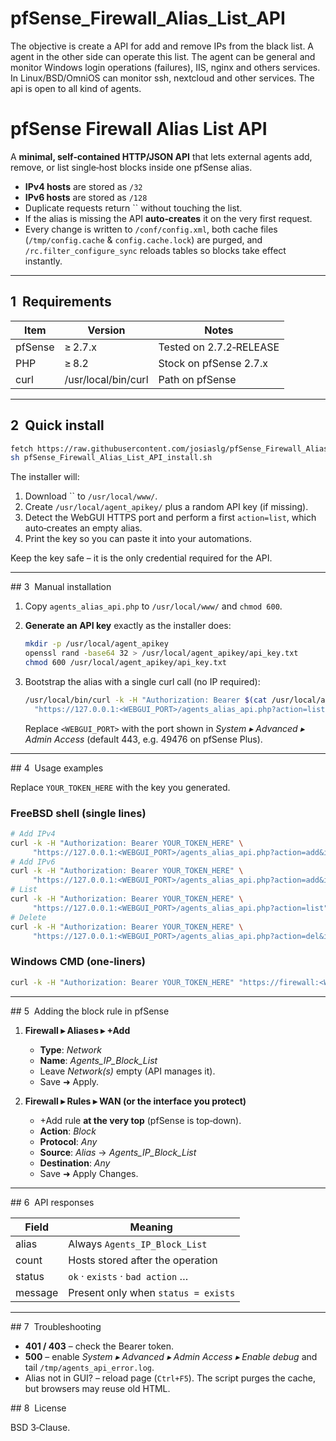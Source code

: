 # pfSense_Firewall_Alias_List_API
The objective is create a API for add and remove IPs from the black list. A agent in the other side can operate this list. The agent can be general and monitor Windows login operations (failures), IIS, nginx and others services. In Linux/BSD/OmniOS can monitor ssh, nextcloud and other services. The api is open to all kind of agents. 
# pfSense Firewall Alias List API

A **minimal, self‑contained HTTP/JSON API** that lets external agents add, remove, or list single‑host blocks inside one pfSense alias.

* **IPv4 hosts** are stored as `/32`
* **IPv6 hosts** are stored as `/128`
* Duplicate requests return \`\` without touching the list.
* If the alias is missing the API **auto‑creates** it on the very first request.
* Every change is written to `/conf/config.xml`, both cache files (`/tmp/config.cache` & `config.cache.lock`) are purged, and `/rc.filter_configure_sync` reloads tables so blocks take effect instantly.

---

## 1  Requirements

| Item    | Version             | Notes                   |
| ------- | ------------------- | ----------------------- |
| pfSense | ≥ 2.7.x             | Tested on 2.7.2‑RELEASE |
| PHP     | ≥ 8.2               | Stock on pfSense 2.7.x  |
| curl    | /usr/local/bin/curl | Path on pfSense         |

---

## 2  Quick install

```sh
fetch https://raw.githubusercontent.com/josiaslg/pfSense_Firewall_Alias_List_API/main/pfSense_Firewall_Alias_List_API_install.sh
sh pfSense_Firewall_Alias_List_API_install.sh
```

The installer will:

1. Download \`\` to `/usr/local/www/`.
2. Create `/usr/local/agent_apikey/` plus a random API key (if missing).
3. Detect the WebGUI HTTPS port and perform a first `action=list`, which auto‑creates an empty alias.
4. Print the key so you can paste it into your automations.

Keep the key safe – it is the only credential required for the API.

---

## 3  Manual installation

1. Copy `agents_alias_api.php` to `/usr/local/www/` and `chmod 600`.
2. **Generate an API key** exactly as the installer does:

   ```sh
   mkdir -p /usr/local/agent_apikey
   openssl rand -base64 32 > /usr/local/agent_apikey/api_key.txt
   chmod 600 /usr/local/agent_apikey/api_key.txt
   ```
3. Bootstrap the alias with a single curl call (no IP required):

   ```sh
   /usr/local/bin/curl -k -H "Authorization: Bearer $(cat /usr/local/agent_apikey/api_key.txt)" \
     "https://127.0.0.1:<WEBGUI_PORT>/agents_alias_api.php?action=list"
   ```

   Replace `<WEBGUI_PORT>` with the port shown in *System ▸ Advanced ▸ Admin Access* (default 443, e.g. 49476 on pfSense Plus).

---

## 4  Usage examples

Replace `YOUR_TOKEN_HERE` with the key you generated.

### FreeBSD shell (single lines)

```sh
# Add IPv4
curl -k -H "Authorization: Bearer YOUR_TOKEN_HERE" \
     "https://127.0.0.1:<WEBGUI_PORT>/agents_alias_api.php?action=add&ip=198.51.100.77"
# Add IPv6
curl -k -H "Authorization: Bearer YOUR_TOKEN_HERE" \
     "https://127.0.0.1:<WEBGUI_PORT>/agents_alias_api.php?action=add&ip=2001:db8::feed"
# List
curl -k -H "Authorization: Bearer YOUR_TOKEN_HERE" \
     "https://127.0.0.1:<WEBGUI_PORT>/agents_alias_api.php?action=list"
# Delete
curl -k -H "Authorization: Bearer YOUR_TOKEN_HERE" \
     "https://127.0.0.1:<WEBGUI_PORT>/agents_alias_api.php?action=del&ip=198.51.100.77"
```

### Windows CMD (one‑liners)

```cmd
curl -k -H "Authorization: Bearer YOUR_TOKEN_HERE" "https://firewall:<WEBGUI_PORT>/agents_alias_api.php?action=add&ip=2001:db8::feed"
```

---

## 5  Adding the block rule in pfSense

1. **Firewall ▸ Aliases ▸ +Add**

   * **Type**: *Network*
   * **Name**: *Agents_IP_Block_List*
   * Leave *Network(s)* empty (API manages it).
   * Save ➜ Apply.
2. **Firewall ▸ Rules ▸ WAN (or the interface you protect)**

   * +Add rule **at the very top** (pfSense is top‑down).
   * **Action**: *Block*
   * **Protocol**: *Any*
   * **Source**: *Alias* → *Agents_IP_Block_List*
   * **Destination**: *Any*
   * Save ➜ Apply Changes.

---

\## 6  API responses

| Field   | Meaning                             |
| ------- | ----------------------------------- |
| alias   | Always `Agents_IP_Block_List`       |
| count   | Hosts stored after the operation    |
| status  | `ok` · `exists` · `bad action` …    |
| message | Present only when `status = exists` |

---

## 7  Troubleshooting

* **401 / 403** – check the Bearer token.
* **500** – enable *System ▸ Advanced ▸ Admin Access ▸ Enable debug* and tail `/tmp/agents_api_error.log`.
* Alias not in GUI? – reload page (`Ctrl+F5`). The script purges the cache, but browsers may reuse old HTML.


\## 8  License

BSD 3‑Clause.
